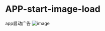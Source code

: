 # APP-start-image-load
app启动广告
 ![image](https://github.com/jiangadam/APP-start-image-load/blob/master/APP%E5%90%AF%E5%8A%A8%E5%B9%BF%E5%91%8A/demo.gif)

